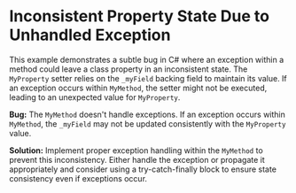 # Inconsistent Property State Due to Unhandled Exception

This example demonstrates a subtle bug in C# where an exception within a method could leave a class property in an inconsistent state. The `MyProperty` setter relies on the `_myField` backing field to maintain its value. If an exception occurs within `MyMethod`, the setter might not be executed, leading to an unexpected value for `MyProperty`.

**Bug:** The `MyMethod` doesn't handle exceptions. If an exception occurs within `MyMethod`, the `_myField` may not be updated consistently with the `MyProperty` value. 

**Solution:** Implement proper exception handling within the `MyMethod` to prevent this inconsistency.  Either handle the exception or propagate it appropriately and consider using a try-catch-finally block to ensure state consistency even if exceptions occur.